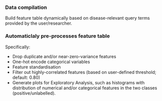 ### Data compilation
Build feature table dynamically based on disease-relevant query terms provided by the user/researcher.


### Automaticlaly pre-processes feature table
Specifically:
- Drop duplicate and/or near-zero-variance features 
- One-hot encode categorical variables 
- Feature standardisation 
- Filter out highly-correlated features (based on user-defined threshold; default: 0.80) 
- Generate plots for Exploratory Analysis, such as histograms with distribution of numerical and/or categorical features in the two classes (positive/unlabelled).
